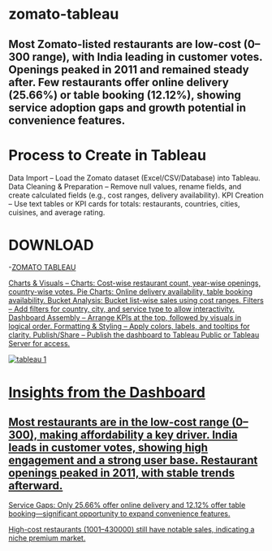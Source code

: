 # zomato-tableau
Most Zomato-listed restaurants are low-cost (0–300 range), with India leading in customer votes. Openings peaked in 2011 and remained steady after. Few restaurants offer online delivery (25.66%) or table booking (12.12%), showing service adoption gaps and growth potential in convenience features.
-------------------------------------------------------------------------------------------------
# Process to Create in Tableau
Data Import – Load the Zomato dataset (Excel/CSV/Database) into Tableau.
Data Cleaning & Preparation – Remove null values, rename fields, and create calculated fields (e.g., cost ranges, delivery availability).
KPI Creation – Use text tables or KPI cards for totals: restaurants, countries, cities, cuisines, and average rating.
# DOWNLOAD 
-<a href = "https://github.com/Mangeshmirge/zomato-tableau/blob/main/Zomato%20%20Analysis%20Final%20group%205.twbx">ZOMATO TABLEAU

Charts & Visuals –
Charts: Cost-wise restaurant count, year-wise openings, country-wise votes.
Pie Charts: Online delivery availability, table booking availability.
Bucket Analysis: Bucket list-wise sales using cost ranges.
Filters – Add filters for country, city, and service type to allow interactivity.
Dashboard Assembly – Arrange KPIs at the top, followed by visuals in logical order.
Formatting & Styling – Apply colors, labels, and tooltips for clarity.
Publish/Share – Publish the dashboard to Tableau Public or Tableau Server for access.

![tableau 1](https://github.com/user-attachments/assets/4ee6a21f-e00e-4223-ad66-8dc93fe159f4)


# Insights from the Dashboard
Most restaurants are in the low-cost range (0–300), making affordability a key driver.
India leads in customer votes, showing high engagement and a strong user base.
Restaurant openings peaked in 2011, with stable trends afterward.
---------------------------------------------------------------------------------------------------------------------------------------------
Service Gaps: Only 25.66% offer online delivery and 12.12% offer table booking—significant opportunity to expand convenience features.

High-cost restaurants (1001–430000) still have notable sales, indicating a niche premium market.
